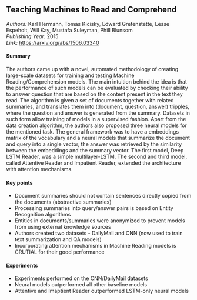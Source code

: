 ## Teaching Machines to Read and Comprehend
_Authors:_ Karl Hermann, Tomas Kicisky, Edward Grefenstette, Lesse Espeholt, Will Kay, Mustafa Suleyman, Phill Blunsom     
_Publishing Year:_ 2015      
_Link:_ https://arxiv.org/abs/1506.03340     

#### Summary
The authors came up with a novel, automated methodology of creating large-scale datasets for training and testing Machine Reading/Comprehension models. The main intuition behind the idea is that the performance of such models can be evaluated by checking their ability to answer question that are based on the content present in the text they read. The algorithm is given a set of documents together with related summaries, and translates them into (document, question, answer) tripples, where the question and answer is generated from the summary. Datasets in such form allow training of models in a supervised fashion. Apart from the data creation algorithm, the authors also proposed three neural models for the mentioned task. The general framework was to have a embeddings matrix of the vocabulary and a neural models that summarize the document and query into a single vector, the answer was retrieved by the similarity between the embeddings and the summary vector. The first model, Deep LSTM Reader, was a simple multilayer-LSTM. The second and third model, called Attentive Reader and Impatient Reader, extended the architecture with attention mechanisms.

#### Key points
- Document summaries should not contain sentences directly copied from the documents (abstractive summaries)
- Processing summaries into query/answer pairs is based on Entity Recognition algorithms
- Entities in documents/summaries were anonymized to prevent models from using external knowledge sources
- Authors created two datasets - DailyMail and CNN (now used to train text summarization and QA models)
- Incorporating attention mechanisms in Machine Reading models is CRUTIAL for their good performance

#### Experiments
- Experiments performed on the CNN/DailyMail datasets
- Neural models outperformed all other baseline models
- Attentive and Imaptient Reader outperformed LSTM-only neural models
